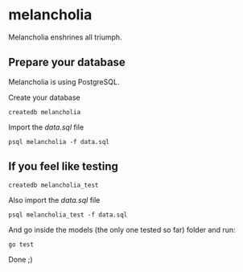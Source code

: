 melancholia
===========

Melancholia enshrines all triumph.

Prepare your database
---------------------

Melancholia is using PostgreSQL.

Create your database

```
createdb melancholia
```

Import the *data.sql* file

```
psql melancholia -f data.sql
```

If you feel like testing
------------------------

```
createdb melancholia_test
```

Also import the *data.sql* file

```
psql melancholia_test -f data.sql
```

And go inside the models (the only one tested so far) folder and run:

```
go test
```

Done ;)
